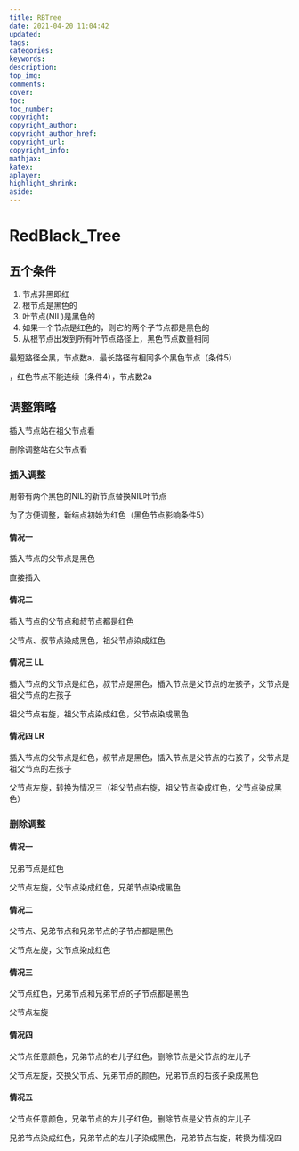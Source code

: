 ```yaml
---
title: RBTree
date: 2021-04-20 11:04:42
updated:
tags:
categories:
keywords:
description:
top_img:
comments:
cover:
toc:
toc_number:
copyright:
copyright_author:
copyright_author_href:
copyright_url:
copyright_info:
mathjax:
katex:
aplayer:
highlight_shrink:
aside:
---
```

# RedBlack_Tree



## 五个条件

1. 节点非黑即红
2. 根节点是黑色的
3. 叶节点(NIL)是黑色的
4. 如果一个节点是红色的，则它的两个子节点都是黑色的
5. 从根节点出发到所有叶节点路径上，黑色节点数量相同



最短路径全黑，节点数a，最长路径有相同多个黑色节点（条件5）

，红色节点不能连续（条件4），节点数2a



## 调整策略

插入节点站在祖父节点看

删除调整站在父节点看



### 插入调整 

用带有两个黑色的NIL的新节点替换NIL叶节点

为了方便调整，新结点初始为红色（黑色节点影响条件5）



#### 情况一

插入节点的父节点是黑色

直接插入

#### 情况二

插入节点的父节点和叔节点都是红色

父节点、叔节点染成黑色，祖父节点染成红色

#### 情况三	LL

插入节点的父节点是红色，叔节点是黑色，插入节点是父节点的左孩子，父节点是祖父节点的左孩子

祖父节点右旋，祖父节点染成红色，父节点染成黑色

#### 情况四	LR

插入节点的父节点是红色，叔节点是黑色，插入节点是父节点的右孩子，父节点是祖父节点的左孩子

父节点左旋，转换为情况三（祖父节点右旋，祖父节点染成红色，父节点染成黑色）



### 删除调整

#### 情况一

兄弟节点是红色

父节点左旋，父节点染成红色，兄弟节点染成黑色

#### 情况二

父节点、兄弟节点和兄弟节点的子节点都是黑色

父节点左旋，父节点染成红色

#### 情况三

父节点红色，兄弟节点和兄弟节点的子节点都是黑色

父节点左旋

#### 情况四

父节点任意颜色，兄弟节点的右儿子红色，删除节点是父节点的左儿子

父节点左旋，交换父节点、兄弟节点的颜色，兄弟节点的右孩子染成黑色

#### 情况五

父节点任意颜色，兄弟节点的左儿子红色，删除节点是父节点的左儿子

兄弟节点染成红色，兄弟节点的左儿子染成黑色，兄弟节点右旋，转换为情况四
